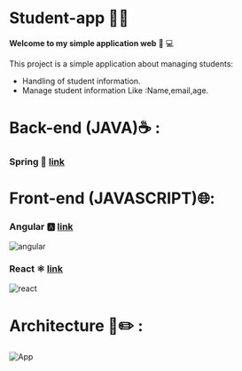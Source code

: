# Student-app :student:
**Welcome to my simple application web** :wave: :computer:

This project is a simple application about managing students: 
- Handling of student information.
- Manage student information Like :Name,email,age.

# Back-end (JAVA):coffee: :

### Spring :leaves: [link](https://github.com/BadrOuaddah/Student-Application/tree/master/back-end)

# Front-end (JAVASCRIPT):globe_with_meridians::

### Angular 🅰️ [link](https://github.com/BadrOuaddah/Student-Application/tree/master/front-end/student-angular)

![angular](https://github.com/BadrOuaddah/Student-Application/assets/119801735/95af1bcb-8790-4013-83eb-418540a744aa)

### React ⚛️ [link](https://github.com/BadrOuaddah/Student-Application/tree/master/front-end/student-react)

![react](https://github.com/BadrOuaddah/Student-Application/assets/119801735/0e1a7844-5ea2-438b-b0d8-7ae0909439cc)

# Architecture 📐✏️ :

![App](https://github.com/BadrOuaddah/Student-Application/assets/119801735/ee067223-e2e6-46fb-a54d-9cbd3a1f28ca)
